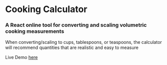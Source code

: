# Cooking Calculator

### A React online tool for converting and scaling volumetric cooking measurements

When converting/scaling to cups, tablespoons, or teaspoons, the calculator will recommend quantities that are realistic and easy to measure

Live Demo [here](https://nicolecpineda.github.io/cooking-calculator/)
